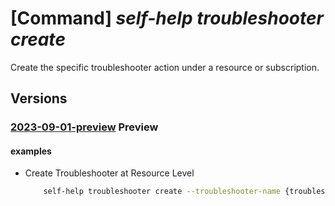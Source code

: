 # [Command] _self-help troubleshooter create_

Create the specific troubleshooter action under a resource or subscription.

## Versions

### [2023-09-01-preview](/Resources/mgmt-plane/L3tzY29wZX0vcHJvdmlkZXJzL21pY3Jvc29mdC5oZWxwL3Ryb3VibGVzaG9vdGVycy97fQ==/2023-09-01-preview.xml) **Preview**

<!-- mgmt-plane /{scope}/providers/microsoft.help/troubleshooters/{} 2023-09-01-preview -->

#### examples

- Create Troubleshooter at Resource Level
    ```bash
        self-help troubleshooter create --troubleshooter-name {troubleshooter-name} --solution-id {solution-id} --parameters {ResourceURI:subscriptions/mySubscription/resourcegroups/myresourceGroup/providers/Microsoft.KeyVault/vaults/test-keyvault-rp} --scope {scope}
    ```
